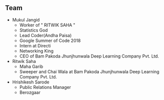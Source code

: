 ## Team
- Mukul Jangid
  - Worker of  " RITWIK SAHA "
  - Statistics God
  - Lead Coder(Andha Paisa)
  - Google Summer of Code 2018
  - Intern at Directi
  - Networking King
  - CEO of Bam Pakoda Jhunjhunwala Deep Learning Company Pvt. Ltd.
- Ritwik Saha
  - Maha Garib
  - Sweeper and Chai Wala at Bam Pakoda Jhunjhunwala Deep Learning Company Pvt. Ltd.
- Hrishikesh Sarode
  - Public Relations Manager
  - Berozgaar
